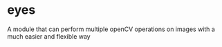 # eyes
A module that can perform multiple openCV operations on images with a much easier and flexible way 
